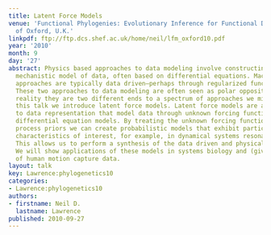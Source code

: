 ```yaml
---
title: Latent Force Models
venue: 'Functional Phylogenies: Evolutionary Inference for Functional Data, University
  of Oxford, U.K.'
linkpdf: ftp://ftp.dcs.shef.ac.uk/home/neil/lfm_oxford10.pdf
year: '2010'
month: 9
day: '27'
abstract: Physics based approaches to data modeling involve constructing an accurate
  mechanistic model of data, often based on differential equations. Machine learning
  approaches are typically data driven—perhaps through regularized function approximation.
  These two approaches to data modeling are often seen as polar opposites, but in
  reality they are two different ends to a spectrum of approaches we might take. In
  this talk we introduce latent force models. Latent force models are a new approach
  to data representation that model data through unknown forcing functions that drive
  differential equation models. By treating the unknown forcing functions with Gaussian
  process priors we can create probabilistic models that exhibit particular physical
  characteristics of interest, for example, in dynamical systems resonance and inertia.
  This allows us to perform a synthesis of the data driven and physical modeling paradigms.
  We will show applications of these models in systems biology and (given time) modelling
  of human motion capture data.
layout: talk
key: Lawrence:phylogenetics10
categories:
- Lawrence:phylogenetics10
authors:
- firstname: Neil D.
  lastname: Lawrence
published: 2010-09-27
---
```

